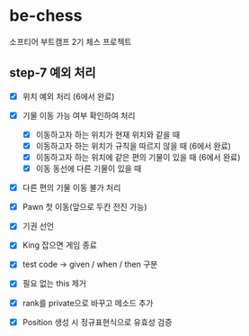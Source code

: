 # be-chess
소프티어 부트캠프 2기 체스 프로젝트

## step-7 예외 처리
- [x]  위치 예외 처리 (6에서 완료)
- [x]  기물 이동 가능 여부 확인하여 처리
   - [x]  이동하고자 하는 위치가 현재 위치와 같을 때
   - [x]  이동하고자 하는 위치가 규칙을 따르지 않을 때 (6에서 완료)
   - [x]  이동하고자 하는 위치에 같은 편의 기물이 있을 때 (6에서 완료)
   - [x]  이동 동선에 다른 기물이 있을 때
- [x]  다른 편의 기물 이동 불가 처리
- [x]  Pawn 첫 이동(앞으로 두칸 전진 가능)
- [x]  기권 선언
- [x]  King 잡으면 게임 종료
- [x]  test code → given / when / then 구분
- [x]  필요 없는 this 제거
- [x]  rank를 private으로 바꾸고 메소드 추가
- [x]  Position 생성 시 정규표현식으로 유효성 검증

